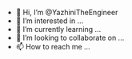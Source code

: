 - 👋 Hi, I’m @YazhiniTheEngineer
- 👀 I’m interested in ...
- 🌱 I’m currently learning ...
- 💞️ I’m looking to collaborate on ...
- 📫 How to reach me ...

<!---
YazhiniTheEngineer/YazhiniTheEngineer is a ✨ special ✨ repository because its `README.md` (this file) appears on your GitHub profile.
You can click the Preview link to take a look at your changes.
--->
